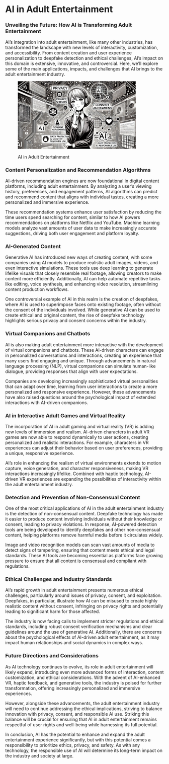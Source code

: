 # AI in Adult Entertainment

### Unveiling the Future: How AI is Transforming Adult Entertainment

AI’s integration into adult entertainment, like many other industries, has transformed the landscape with new levels of interactivity, customization, and accessibility. From content creation and user experience personalization to deepfake detection and ethical challenges, AI’s impact on this domain is extensive, innovative, and controversial. Here, we’ll explore some of the main applications, impacts, and challenges that AI brings to the adult entertainment industry.

<div align="left">

<figure><img src="../../.gitbook/assets/image (1) (1) (1) (1) (1) (1) (1) (1).png" alt="" width="375"><figcaption><p>AI in Adult Entertainment</p></figcaption></figure>

</div>

### Content Personalization and Recommendation Algorithms

AI-driven recommendation engines are now foundational in digital content platforms, including adult entertainment. By analyzing a user’s viewing history, preferences, and engagement patterns, AI algorithms can predict and recommend content that aligns with individual tastes, creating a more personalized and immersive experience.

These recommendation systems enhance user satisfaction by reducing the time users spend searching for content, similar to how AI powers recommendations on platforms like Netflix and YouTube. Machine learning models analyze vast amounts of user data to make increasingly accurate suggestions, driving both user engagement and platform loyalty.

### AI-Generated Content

Generative AI has introduced new ways of creating content, with some companies using AI models to produce realistic adult images, videos, and even interactive simulations. These tools use deep learning to generate lifelike visuals that closely resemble real footage, allowing creators to make content more efficiently. Additionally, AI can help automate repetitive tasks like editing, voice synthesis, and enhancing video resolution, streamlining content production workflows.

One controversial example of AI in this realm is the creation of deepfakes, where AI is used to superimpose faces onto existing footage, often without the consent of the individuals involved. While generative AI can be used to create ethical and original content, the rise of deepfake technology highlights serious privacy and consent concerns within the industry.

### Virtual Companions and Chatbots

AI is also making adult entertainment more interactive with the development of virtual companions and chatbots. These AI-driven characters can engage in personalized conversations and interactions, creating an experience that many users find engaging and unique. Through advancements in natural language processing (NLP), virtual companions can simulate human-like dialogue, providing responses that align with user expectations.

Companies are developing increasingly sophisticated virtual personalities that can adapt over time, learning from user interactions to create a more personalized and responsive experience. However, these advancements have also raised questions around the psychological impact of extended interactions with AI-driven companions.

### AI in Interactive Adult Games and Virtual Reality

The incorporation of AI in adult gaming and virtual reality (VR) is adding new levels of immersion and realism. AI-driven characters in adult VR games are now able to respond dynamically to user actions, creating personalized and realistic interactions. For example, characters in VR experiences can adjust their behavior based on user preferences, providing a unique, responsive experience.

AI’s role in enhancing the realism of virtual environments extends to motion capture, voice generation, and character responsiveness, making VR interactions increasingly lifelike. Combined with haptic technology, AI-driven VR experiences are expanding the possibilities of interactivity within the adult entertainment industry.

### Detection and Prevention of Non-Consensual Content

One of the most critical applications of AI in the adult entertainment industry is the detection of non-consensual content. Deepfake technology has made it easier to produce content involving individuals without their knowledge or consent, leading to privacy violations. In response, AI-powered detection tools are being developed to identify deepfakes and other non-consensual content, helping platforms remove harmful media before it circulates widely.

Image and video recognition models can scan vast amounts of media to detect signs of tampering, ensuring that content meets ethical and legal standards. These AI tools are becoming essential as platforms face growing pressure to ensure that all content is consensual and compliant with regulations.

### Ethical Challenges and Industry Standards

AI’s rapid growth in adult entertainment presents numerous ethical challenges, particularly around issues of privacy, consent, and exploitation. Deepfakes, in particular, illustrate how AI can be misused to create highly realistic content without consent, infringing on privacy rights and potentially leading to significant harm for those affected.

The industry is now facing calls to implement stricter regulations and ethical standards, including robust consent verification mechanisms and clear guidelines around the use of generative AI. Additionally, there are concerns about the psychological effects of AI-driven adult entertainment, as it may impact human relationships and social dynamics in complex ways.

### Future Directions and Considerations

As AI technology continues to evolve, its role in adult entertainment will likely expand, introducing even more advanced forms of interaction, content customization, and ethical considerations. With the advent of AI-enhanced VR, haptic feedback, and generative tools, the industry is poised for further transformation, offering increasingly personalized and immersive experiences.

However, alongside these advancements, the adult entertainment industry will need to continue addressing the ethical implications, striving to balance innovation with privacy, consent, and responsible AI use. Striking this balance will be crucial for ensuring that AI in adult entertainment remains respectful of user rights and well-being while harnessing its full potential.

In conclusion, AI has the potential to enhance and expand the adult entertainment experience significantly, but with this potential comes a responsibility to prioritize ethics, privacy, and safety. As with any technology, the responsible use of AI will determine its long-term impact on the industry and society at large.
